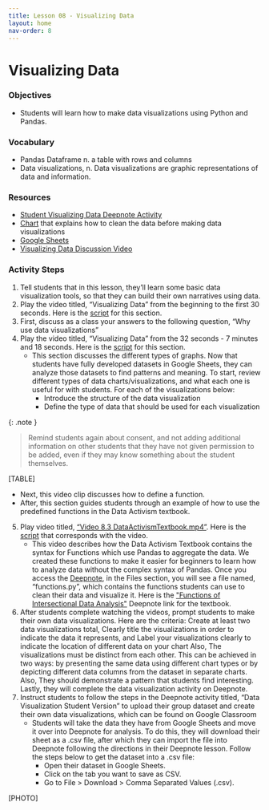 ```yaml
---
title: Lesson 08 - Visualizing Data
layout: home
nav-order: 8
---
```


# Visualizing Data

### Objectives
- Students will learn how to make data visualizations using Python and Pandas.

### Vocabulary
- Pandas Dataframe n. a  table with rows and columns
- Data visualizations, n. Data visualizations are graphic representations of data and information.

### Resources
- <a href = "https://deepnote.com/workspace/random_name-3467efb7-1083-4442-ae55-95ed4d24ef8e/project/Data-Visualization-Student-Version-a08be8ca-e7e6-49d9-bb04-7d0f819274e8/notebook/notebook-50382d3e33c246759cde11da8c38934d">Student Visualizing Data Deepnote Activity</a>  
- <a href = "https://drive.google.com/file/d/1-AFXcwR67ChVOtxl8-KyHJJwegzE5gCq/view?usp=drive_link">Chart</a> that explains how to clean the data before making data visualizations
- <a href = "https://docs.google.com/spreadsheets/">Google Sheets</a>
- <a href = "https://drive.google.com/file/d/17jSwJD6YFWEigOJ9xarEwyjRQ4glbgtr/view?usp=drive_link">Visualizing Data Discussion Video</a> 

### Activity Steps

1. Tell students that in this lesson, they’ll learn some basic data visualization tools, so that they can build their own narratives using data.
2. Play the video titled, “Visualizing Data” from the beginning to the first 30 seconds. Here is the <a href = "https://docs.google.com/document/d/1aoWdCsCyD6GL8s9sjWlMCkKy1YMqSDdiCPdX0PEid-w/edit?tab=t.0">script</a> for this section. 
3. First, discuss as a class your answers to the following question, “Why use data visualizations”
4. Play the video titled, “Visualizing Data” from the 32 seconds - 7 minutes and 18 seconds. Here is the <a href = "https://docs.google.com/document/d/1HdQ_vW7FYJ-SiV6-EtGWFLIzjTZlbsj6JY-yLZL0vo8/edit?tab=t.0">script</a> for this section. 
    - This section discusses the different types of graphs. Now that students have fully developed datasets in Google Sheets, they can analyze those datasets to find patterns and meaning. To start, review different types of data charts/visualizations, and what each one is useful for with students. For each of the visualizations below:
        - Introduce the structure of the data visualization
        - Define the type of data  that should be used for each visualization

{: .note }
>Remind students again about consent, and not adding additional information on other students that they have not given permission to be added, even if they may know something about the student themselves.

[TABLE]

- Next, this video clip discusses how to define a function.
- After, this section guides students through an example of how to use the predefined functions in the Data Activism textbook. 

5. Play video titled, <a href = "https://drive.google.com/file/d/1jtVx2xnTKZ_tD1F3sWVDPqF1an39P2dn/view?usp=drive_link">“Video 8.3 DataActivismTextbook.mp4”</a>. Here is the <a href = "https://docs.google.com/document/d/1kAmWKDKNB5UGuI8t8bSSD4L2MLE-gFDqGXPwOHm-Kzg/edit?tab=t.0">script</a> that corresponds with the video. 
    - This video describes how the Data Activism Textbook contains the syntax for Functions which use Pandas to aggregate the data. We created these functions to make it easier for beginners to learn how to analyze data without the complex syntax of Pandas. Once you access the <a href = "https://deepnote.com/workspace/data-activism-2024-72fc3bef-ee31-4913-b181-743e47f73b00/project/Functions-for-Intersectional-Data-Analysis-Duplicate-dbc194fd-e4f6-428b-95fd-5591936b097f/functions.py">Deepnote</a>, in the Files section, you will see a file named, “functions.py”, which contains the functions students can use to clean their data and visualize it.  Here is the <a href = "https://deepnote.com/workspace/data-activism-2024-72fc3bef-ee31-4913-b181-743e47f73b00/project/Functions-for-Intersectional-Data-Analysis-Duplicate-dbc194fd-e4f6-428b-95fd-5591936b097f/notebook/Data%20Activism%20Textbook-69d2c6b5d92a42829091a870c2ac88ef">"Functions of Intersectional Data Analysis"</a> Deepnote link for the textbook. 
6. After students complete watching the videos, prompt students to make their own data visualizations. Here are the criteria: Create at least two data visualizations total, Clearly title the visualizations in order to indicate the data it represents, and Label your visualizations clearly to indicate the location of different data on your chart  Also, The visualizations must be distinct from each other. This can be achieved in two ways: by presenting the same data using different chart types or by depicting different data columns from the dataset in separate charts. Also, They should demonstrate a pattern that students find interesting. Lastly, they will complete the data visualization activity on Deepnote.
7. Instruct students to follow the steps in the Deepnote activity titled, “Data Visualization Student Version” to upload their group dataset and create their  own data visualizations, which can be found on Google Classroom 
    - Students will take the data they have from Google Sheets and move it over into Deepnote for analysis. To do this, they will download their sheet as a .csv file, after which they can import the file into Deepnote following the directions in their Deepnote lesson. Follow the steps below to get the dataset into a .csv file:
        - Open their dataset in Google Sheets.
        - Click on the tab you want to save as CSV.
        - Go to File > Download > Comma Separated Values (.csv).

[PHOTO]
